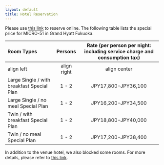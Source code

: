```yaml
---
layout: default
title: Hotel Reservation
---
```


Please use [this link](https://amarys-jtb.jp/micro51/) to reserve online.
The following table lists the special price for MICRO-51 in Grand Hyatt Fukuoka.

|Room Types|Persons|Rate  (per person per night: including service charge and consumption tax)|
|:--|:--:|:--:|
|align left|align right|align center|
|Large Single / with breakfast Special Plan|1 - 2|JPY17,800-JPY36,100|
|Large Single / no meal Special Plan|1 - 2|JPY16,200-JPY34,500|
|Twin / with breakfast Special Plan|1 - 2|JPY18,800-JPY40,000|
|Twin / no meal Special Plan|1 - 2|JPY17,200-JPY38,400|

In addition to the venue hotel, we also blocked some rooms.
For more details, please refer to [this link](https://amarys-jtb.jp/micro51/).
